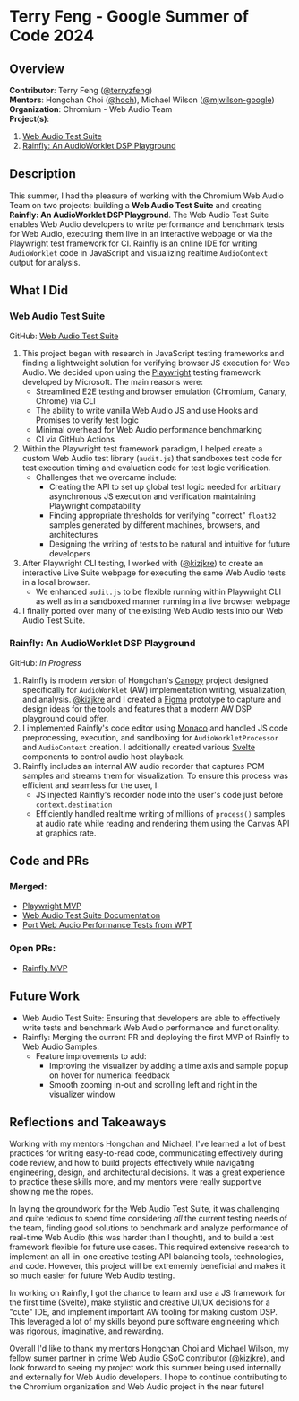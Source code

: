 # Terry Feng - Google Summer of Code 2024

## Overview 
**Contributor**: Terry Feng ([@terryzfeng](https://github.com/terryzfeng)) <br>
**Mentors**: Hongchan Choi ([@hoch](https://github.com/hoch)),
Michael Wilson ([@mjwilson-google](https://github.com/mjwilson-google)) <br>
**Organization**: Chromium - Web Audio Team <br>
**Project(s)**: 
1. [Web Audio Test Suite](#web-audio-test-suite)
2. [Rainfly: An AudioWorklet DSP Playground](#rainfly-an-audioworklet-dsp-playground)

## Description

This summer, I had the pleasure of working with the Chromium Web Audio Team on
two projects: building a **Web Audio Test Suite** and creating **Rainfly: An AudioWorklet DSP Playground**.
The Web Audio Test Suite enables Web Audio developers to write performance and
benchmark tests for Web Audio, executing them live in an interactive webpage or
via the Playwright test framework for CI. Rainfly is an online IDE for writing
`AudioWorklet` code in JavaScript and visualizing realtime `AudioContext` output
for analysis.

## What I Did

### Web Audio Test Suite

GitHub: [Web Audio Test Suite](https://github.com/GoogleChromeLabs/web-audio-samples/tree/main/src/tests/playwright)

1. This project began with research in JavaScript testing frameworks and finding
a lightweight solution for verifying browser JS execution for Web Audio. We
decided upon using the [Playwright](https://playwright.dev) testing framework
developed by Microsoft. The main reasons were:
    - Streamlined E2E testing and browser emulation (Chromium, Canary, Chrome)
    via CLI
    - The ability to write vanilla Web Audio JS and use Hooks and Promises
    to verify test logic
    - Minimal overhead for Web Audio performance benchmarking
    - CI via GitHub Actions
2. Within the Playwright test framework paradigm, I helped create a custom Web
Audio test library (`audit.js`) that sandboxes test code for test execution
timing and evaluation code for test logic verification. 
    - Challenges that we overcame include:
        - Creating the API to set up global test logic needed for arbitrary
        asynchronous JS execution and verification maintaining Playwright compatability
        - Finding appropriate thresholds for verifying "correct" `float32` samples
        generated by different machines, browsers, and architectures 
        - Designing the writing of tests to be natural and intuitive for future
        developers
3. After Playwright CLI testing, I worked with ([@kizjkre](https://github.com/kizjkre))
to create an interactive Live Suite webpage for executing the same Web Audio tests
in a local browser.
    - We enhanced `audit.js` to be flexible running within Playwright CLI as
    well as in a sandboxed manner running in a live browser webpage
4. I finally ported over many of the existing Web Audio tests into our Web Audio
Test Suite.

### Rainfly: An AudioWorklet DSP Playground

GitHub: *In Progress*

1. Rainfly is modern version of Hongchan's [Canopy](https://hoch.github.io/canopy/)
project designed specifically for `AudioWorklet` (AW) implementation writing,
visualization, and analysis. [@kizjkre](https://github.com/kizjkre) and I created
a [Figma](https://www.figma.com/proto/NrpvA1wwQNoc4hnKTAORIg/Rainfly?node-id=1-2&t=yNQPbNlEnX24i2MJ-0)
prototype to capture and design ideas for the tools and features that a modern
AW DSP playground could offer.
2. I implemented Rainfly's code editor using [Monaco](https://microsoft.github.io/monaco-editor)
and handled JS code preprocessing, execution, and sandboxing for
`AudioWorkletProcessor` and `AudioContext` creation. I additionally created
various [Svelte](https://svelte.dev) components to control audio host playback.
3. Rainfly includes an internal AW audio recorder that captures PCM samples and
streams them for visualization. To ensure this process was efficient and 
seamless for the user, I:
    - JS injected Rainfly's recorder node into the user's code just before
    `context.destination`
    - Efficiently handled realtime writing of millions of `process()` samples at
    audio rate while reading and rendering them using the Canvas API at graphics
    rate. 

## Code and PRs

### Merged:
- [Playwright MVP](https://github.com/GoogleChromeLabs/web-audio-samples/pull/372)
- [Web Audio Test Suite Documentation](https://github.com/GoogleChromeLabs/web-audio-samples/pull/381)
- [Port Web Audio Performance Tests from WPT](https://github.com/GoogleChromeLabs/web-audio-samples/pull/384)

### Open PRs:
- [Rainfly MVP](https://github.com/GoogleChromeLabs/web-audio-samples/pull/395)

## Future Work
- Web Audio Test Suite: Ensuring that developers are able to effectively write
tests and benchmark Web Audio performance and functionality.
- Rainfly: Merging the current PR and deploying the first MVP of Rainfly to 
Web Audio Samples.
    - Feature improvements to add: 
        - Improving the visualizer by adding a time axis and sample popup on
        hover for numerical feedback 
        - Smooth zooming in-out and scrolling left and right in the visualizer
        window

## Reflections and Takeaways

Working with my mentors Hongchan and Michael, I've learned a lot of best
practices for writing easy-to-read code, communicating effectively during code
review, and how to build projects effectively while navigating engineering,
design, and architectural decisions. It was a great experience to practice these
skills more, and my mentors were really supportive showing me the ropes. 

In laying the groundwork for the Web Audio Test Suite, it was challenging and
quite tedious to spend time considering _all_ the current testing needs of the
team, finding good solutions to benchmark and analyze performance of real-time
Web Audio (this was harder than I thought), and to build a test framework
flexible for future use cases. This required extensive research to implement
an all-in-one creative testing API balancing tools, technologies, and code.
However, this project will be extrememly beneficial and makes it so much easier
for future Web Audio testing.

In working on Rainfly, I got the chance to learn and use a JS framework for the
first time (Svelte), make stylistic and creative UI/UX decisions for a "cute" IDE,
and implement important AW tooling for making custom DSP. This leveraged
a lot of my skills beyond pure software engineering which was rigorous, imaginative,
and rewarding. 

Overall I'd like to thank my mentors Hongchan Choi and Michael Wilson, my
fellow sumer partner in crime Web Audio GSoC contributor ([@kizjkre](https://github.com/kizjkre)),
and look forward to seeing my project work this summer being used internally
and externally for Web Audio developers. I hope to continue contributing to the
Chromium organization and Web Audio project in the near future!

